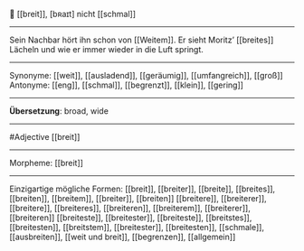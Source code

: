 🔵 [[breit]], [bʀaɪt]
nicht [[schmal]]

---
Sein Nachbar hört ihn schon von [[Weitem]]. Er sieht Moritz’ [[breites]] Lächeln und wie er immer wieder in die Luft springt. 

---
Synonyme: 
[[weit]], [[ausladend]], [[geräumig]], [[umfangreich]], [[groß]]
Antonyme:
[[eng]], [[schmal]], [[begrenzt]], [[klein]], [[gering]]

---
**Übersetzung**:
broad, wide

---
#Adjective [[breit]]

---
Morpheme:
[[breit]]

---


Einzigartige mögliche Formen: 
[[breit]], [[breiter]], [[breite]], [[breites]], [[breiten]], [[breitem]], [[breiter]], [[breiten]]
[[breitere]], [[breiterer]], [[breitere]], [[breiteres]], [[breiteren]], [[breiterem]], [[breiterer]], [[breiteren]]
[[breiteste]], [[breitester]], [[breiteste]], [[breitstes]], [[breitesten]], [[breitstem]], [[breitester]], [[breitesten]], [[schmale]], [[ausbreiten]], [[weit und breit]], [[begrenzen]], [[allgemein]]